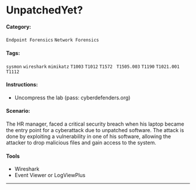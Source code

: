# UnpatchedYet?
#### Category:
`Endpoint Forensics` `Network Forensics`

#### Tags:
`sysmon` `wireshark` `mimikatz` `T1003` `T1012` `T1572 ` `T1505.003` `T1190` `T1021.001` `T1112`

#### Instructions:
- Uncompress the lab (pass: cyberdefenders.org)


#### Scenario:
The HR manager, faced a critical security breach when his laptop became the entry point for a cyberattack due to unpatched software. The attack is done by exploiting a vulnerability in one of his software, allowing the attacker to drop malicious files and gain access to the system.

#### Tools
- Wireshark
- Event Viewer or LogViewPlus

<hr>


